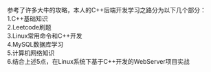 参考了许多大牛的攻略，本人的C++后端开发学习之路分为以下几个部分：  
1.C++基础知识  
2.Leetcode刷题    
3.Linux常用命令和C++开发  
4.MySQL数据库学习  
5.计算机网络知识  
6.结合上述5点，在Linux系统下基于C++开发的WebServer项目实战  
